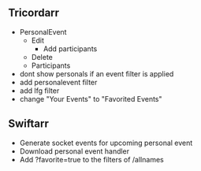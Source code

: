 Tricordarr
----------
* PersonalEvent
  * Edit
    * Add participants
  * Delete
  * Participants
* dont show personals if an event filter is applied
* add personalevent filter
* add lfg filter
* change "Your Events" to "Favorited Events"

Swiftarr
--------
* Generate socket events for upcoming personal event
* Download personal event handler
* Add ?favorite=true to the filters of /allnames
